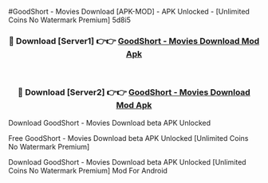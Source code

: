 #GoodShort - Movies Download [APK-MOD] - APK Unlocked - [Unlimited Coins No Watermark Premium] 5d8i5



<div align="center">

<h3>🔴 Download [Server1] 👉👉 <a href="https://momento.my/?title=GoodShort_-_Movies_Download">GoodShort - Movies Download Mod Apk</a></h3><br>

<h3>🔴 Download [Server2] 👉👉 <a href="https://momento.my/?title=GoodShort_-_Movies_Download">GoodShort - Movies Download Mod Apk</a></h3>
</div>



Download GoodShort - Movies Download beta APK Unlocked

Free GoodShort - Movies Download beta APK Unlocked [Unlimited Coins No Watermark Premium]

Download GoodShort - Movies Download beta APK Unlocked [Unlimited Coins No Watermark Premium] Mod For Android
